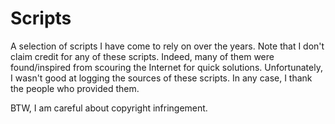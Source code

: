 # Scripts
A selection of scripts I have come to rely on over the years. 
Note that I don't claim credit for any of these scripts. 
Indeed, many of them were found/inspired from scouring the Internet for quick solutions. 
Unfortunately, I wasn't good at logging the sources of these scripts. 
In any case, I thank the people who provided them. 

BTW, I am careful about copyright infringement. 
